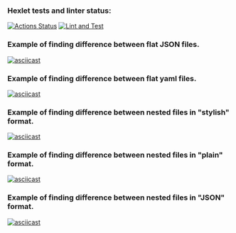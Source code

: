 ### Hexlet tests and linter status:
[![Actions Status](https://github.com/YadaDelta/frontend-project-46/workflows/hexlet-check/badge.svg)](https://github.com/YadaDelta/frontend-project-46/actions)
[![Lint and Test](https://github.com/YadaDelta/frontend-project-46/actions/workflows/nodejs.yml/badge.svg)](https://github.com/YadaDelta/frontend-project-46/actions/workflows/nodejs.yml)
### Example of finding difference between flat JSON files.
[![asciicast](https://asciinema.org/a/nPzvWnvxLr2P1vG1LmrxmdnVn.svg)](https://asciinema.org/a/nPzvWnvxLr2P1vG1LmrxmdnVn)
### Example of finding difference between flat yaml files.
[![asciicast](https://asciinema.org/a/WEt6IP53tcFUQEYTnhiUfx4sI.svg)](https://asciinema.org/a/WEt6IP53tcFUQEYTnhiUfx4sI)
### Example of finding difference between nested files in "stylish" format.
[![asciicast](https://asciinema.org/a/YMabxlBmdDjdLxaU5s9ksXhDg.svg)](https://asciinema.org/a/YMabxlBmdDjdLxaU5s9ksXhDg)
### Example of finding difference between nested files in "plain" format.
[![asciicast](https://asciinema.org/a/iP9ohWfFw5GqJPy2j9AYPct2c.svg)](https://asciinema.org/a/iP9ohWfFw5GqJPy2j9AYPct2c)
### Example of finding difference between nested files in "JSON" format.
[![asciicast](https://asciinema.org/a/2cIvgd6SLPGn5RIS9VLmcqKWx.svg)](https://asciinema.org/a/2cIvgd6SLPGn5RIS9VLmcqKWx)
